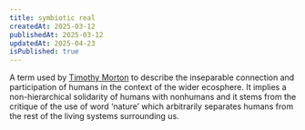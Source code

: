 ```yaml
---
title: symbiotic real
createdAt: 2025-03-12
publishedAt: 2025-03-12
updatedAt: 2025-04-23
isPublished: true
---
```


A term used by [Timothy Morton](https://www.wikiwand.com/en/Timothy_Morton) to describe the inseparable connection and participation of humans in the context of the wider ecosphere. It implies a non-hierarchical solidarity of humans with nonhumans and it stems from the critique of the use of word ‘nature’ which arbitrarily separates humans from the rest of the living systems surrounding us.
